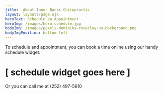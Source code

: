 ```yaml
---
title:  About Inner Banks Chiropractic
layout: layouts/page.njk
heroText: Schedule an Appointment
heroImg: /images/hero-schedule.jpg
bodyImg: /images/pexels-dominika-roseclay-no-background.png
bodyImgPosition: bottom left
---
```


To schedule and appointment, you can book a time online using our handy schedule widget:

# [ schedule widget goes here ]

Or you can call me at (252) 497-5910